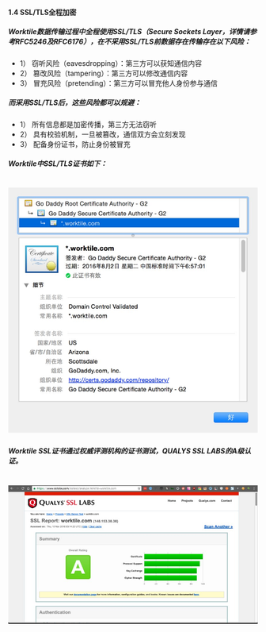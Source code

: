 #### 1.4 SSL/TLS全程加密
##### Worktile数据传输过程中全程使用SSL/TLS（Secure Sockets Layer，详情请参考RFC5246及RFC6176），在不采用SSL/TLS前数据存在传输存在以下风险：  

* 1）    窃听风险（eavesdropping）：第三方可以获知通信内容
* 2）    篡改风险（tampering）：第三方可以修改通信内容
* 3）    冒充风险（pretending）：第三方可以冒充他人身份参与通信

##### 而采用SSL/TLS后，这些风险都可以规避：
* 1）    所有信息都是加密传播，第三方无法窃听
* 2）    具有校验机制，一旦被篡改，通信双方会立刻发现
* 3）    配备身份证书，防止身份被冒充

##### Worktile中SSL/TLS证书如下：

# ![](/assets/02.jpg)

##### Worktile SSL证书通过权威评测机构的证书测试，QUALYS SSL LABS的A级认证。

# ![](/assets/03.jpg)



